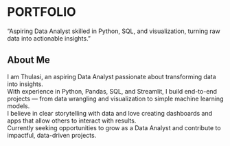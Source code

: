 # PORTFOLIO
“Aspiring Data Analyst skilled in Python, SQL, and visualization, turning raw data into actionable insights.”

## About Me
I am Thulasi, an aspiring Data Analyst passionate about transforming data into insights.  
With experience in Python, Pandas, SQL, and Streamlit, I build end-to-end projects — from data wrangling and visualization to simple machine learning models.  
I believe in clear storytelling with data and love creating dashboards and apps that allow others to interact with results.  
Currently seeking opportunities to grow as a Data Analyst and contribute to impactful, data-driven projects.

